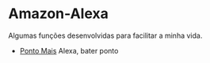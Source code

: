 # Amazon-Alexa

Algumas funções desenvolvidas para facilitar a minha vida.

  - [Ponto Mais]
    Alexa, bater ponto

   [Ponto Mais]: <https://www.pontomais.com.br>
